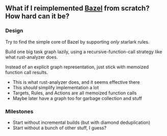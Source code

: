 ## What if I reimplemented [Bazel](https://bazel.build/) from scratch? How hard can it be?

### Design

Try to find the simple core of Bazel by supporting _only_ starlark rules.

Build one big task graph lazily, using a recursive-function-call strategy like what rust-analyzer does.

Instead of an explicit graph representation, just stick with memoized function call results.

- This is what rust-analyzer does, and it seems effective there
- This _should_ simplify implementation a lot
- Targets, Rules, and Actions are all memoized function calls
- Maybe later have a graph too for garbage collection and stuff

### Milestones

- Start without incremental builds (but with diamond deduplication)
- Start without a bunch of other stuff, I guess?
